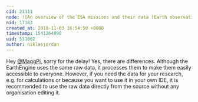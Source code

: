```yaml
---
cid: 21111
node: ![An overview of the ESA missions and their data (Earth observation)](../notes/niklasjordan/09-27-2018/an-overview-of-the-esa-missions-and-their-data-earth-observation)
nid: 17183
created_at: 2018-11-03 16:54:50 +0000
timestamp: 1541264090
uid: 531062
author: niklasjordan
---
```


Hey [@MaggPi](/profile/MaggPi), sorry for the delay! Yes, there are differences. Although the EarthEngine uses the same raw data, it processes them to make them easily accessible to everyone. However, if you need the data for your research, e.g. for calculations or because you want to use it in your own IDE, it is recommended to use the raw data directly from the source without any organisation editing it.